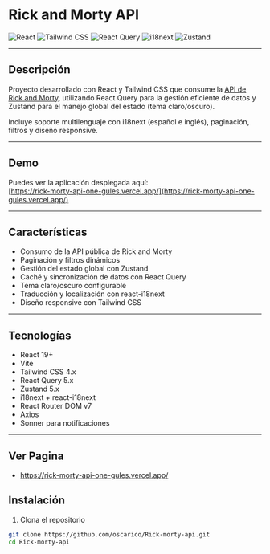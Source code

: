# Rick and Morty API

![React](https://img.shields.io/badge/React-17-blue?logo=react)
![Tailwind CSS](https://img.shields.io/badge/TailwindCSS-3.0-blue?logo=tailwind-css)
![React Query](https://img.shields.io/badge/React_Query-5.8.1-blue)
![i18next](https://img.shields.io/badge/i18next-15.5.3-yellowgreen)
![Zustand](https://img.shields.io/badge/Zustand-5.0.6-blueviolet)

---

## Descripción

Proyecto desarrollado con React y Tailwind CSS que consume la [API de Rick and Morty](https://rickandmortyapi.com/), utilizando React Query para la gestión eficiente de datos y Zustand para el manejo global del estado (tema claro/oscuro).

Incluye soporte multilenguaje con i18next (español e inglés), paginación, filtros y diseño responsive.

---

## Demo

Puedes ver la aplicación desplegada aquí:  
[https://rick-morty-api-one-gules.vercel.app/](https://rick-morty-api-one-gules.vercel.app/)

---

## Características

- Consumo de la API pública de Rick and Morty
- Paginación y filtros dinámicos
- Gestión del estado global con Zustand
- Caché y sincronización de datos con React Query
- Tema claro/oscuro configurable
- Traducción y localización con react-i18next
- Diseño responsive con Tailwind CSS

---

## Tecnologías

- React 19+
- Vite
- Tailwind CSS 4.x
- React Query 5.x
- Zustand 5.x
- i18next + react-i18next
- React Router DOM v7
- Axios
- Sonner para notificaciones

---

## Ver Pagina

- https://rick-morty-api-one-gules.vercel.app/

## Instalación

1. Clona el repositorio

```bash
git clone https://github.com/oscarico/Rick-morty-api.git
cd Rick-morty-api
